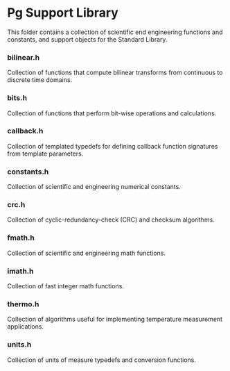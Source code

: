 # Pg Support Library

This folder contains a collection of scientific end engineering functions and constants, and support objects for the Standard Library.

### bilinear.h 
Collection of functions that compute bilinear transforms from continuous to discrete time domains.

### bits.h 
Collection of functions that perform bit-wise operations and calculations.

### callback.h 
Collection of templated typedefs for defining callback function signatures from template parameters.

### constants.h 
Collection of scientific and engineering numerical constants.

### crc.h 
Collection of cyclic-redundancy-check (CRC) and checksum algorithms.

### fmath.h 
Collection of scientific and engineering math functions.

### imath.h 
Collection of fast integer math functions.

### thermo.h 
Collection of algorithms useful for implementing temperature measurement applications.

### units.h 
Collection of units of measure typedefs and conversion functions.
